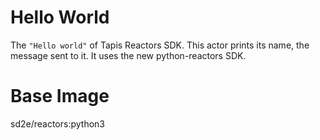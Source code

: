# Hello World

The `"Hello world"` of Tapis Reactors SDK. This actor prints its name, the message sent to it.
It uses the new python-reactors SDK. 

# Base Image

sd2e/reactors:python3
